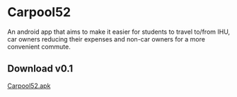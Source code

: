 # Carpool52

An android app that aims to make it easier for students to travel to/from IHU, 
car owners reducing their expenses and non-car owners for a more convenient commute.

## Download v0.1

[Carpool52.apk](https://drive.google.com/file/d/1ML7yU9KzrEtQ8oEBx209aQPste3DZePr/view?usp=sharing)
